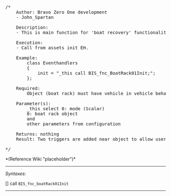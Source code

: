 <pre>/*
	Author: Bravo Zero One development
	- John_Spartan

	Description:
	- This is main function for 'boat recovery' functionality.

	Execution:
	- Call from assets init EH.

	Example:
		class Eventhandlers
		{
			init = "_this call BIS_fnc_BoatRack01Init;";
		};

	Required:
		Object (boat rack) must have vehicle in vehicle behavior configured (https://community.bistudio.com/wiki/Arma_3_Vehicle_in_Vehicle_Transport).

	Parameter(s):
		_this select 0: mode (Scalar)
		0: boat rack object
		and
		other parameters from configuration

	Returns: nothing
	Result: Two triggers are added near object to allow user to interact with feature.

*/</pre>*(Reference Wiki "placeholder")*<!-- Remove this after fill-in -->


---
*Syntaxes:*

[] call `BIS_fnc_boatRack01Init`

---
